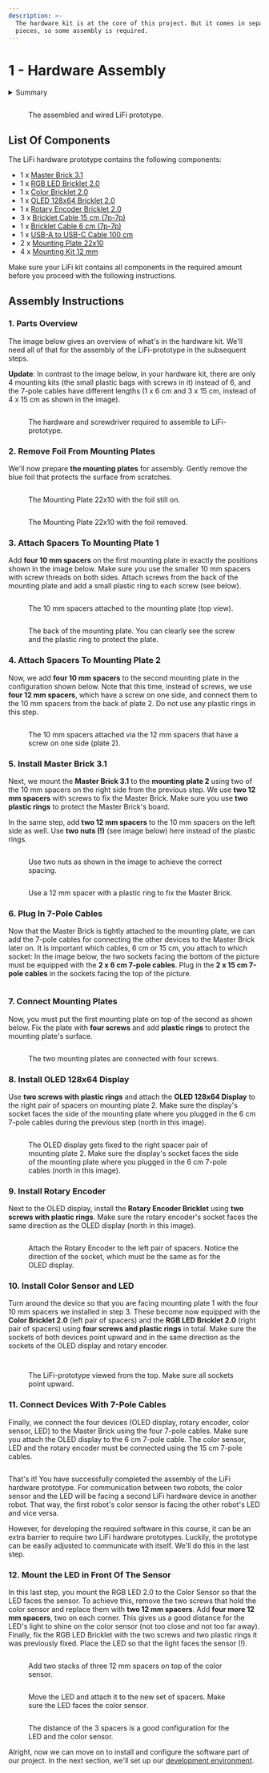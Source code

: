 ```yaml
---
description: >-
  The hardware kit is at the core of this project. But it comes in separate
  pieces, so some assembly is required.
---
```


# 1 - Hardware Assembly

<details>

<summary>Summary</summary>

In this lesson, you'll learn:

* Which hardware components are required for the LiFi-project.
* How the components must be assembled for the LiFi hardware prototype.

This lesson is relevant for the [Exercise 1: Ready, Set, Smoke](https://github.com/winf-hsos/lifi-exercises/raw/main/exercises/01\_exercise\_ready\_set\_smoke.pdf).

</details>

<figure><img src="../.gitbook/assets/10_plug_in_cables.jpg" alt=""><figcaption><p>The assembled and wired LiFi prototype.</p></figcaption></figure>

## List Of Components

The LiFi hardware prototype contains the following components:

* 1 x [Master Brick 3.1](https://www.tinkerforge.com/en/shop/bricks/master-brick.html)
* 1 x [RGB LED Bricklet 2.0](https://www.tinkerforge.com/en/shop/rgb-led-v2-bricklet.html)
* 1 x [Color Bricklet 2.0](https://www.tinkerforge.com/en/shop/color-v2-bricklet.html)
* 1 x [OLED 128x64 Bricklet 2.0](https://www.tinkerforge.com/en/shop/oled-128x64-v2-bricklet.html)
* 1 x [Rotary Encoder Bricklet 2.0](https://www.tinkerforge.com/en/shop/rotary-encoder-v2-bricklet.html)
* 3 x [Bricklet Cable 15 cm (7p-7p)](https://www.tinkerforge.com/en/shop/bricklet-cable-15cm-7p-7p.html)
* 1 x [Bricklet Cable 6 cm (7p-7p)](https://www.tinkerforge.com/en/shop/accessories/cable/bricklet-cable-6cm-7p-7p.html)
* 1 x [USB-A to USB-C Cable 100 cm](https://www.tinkerforge.com/en/shop/accessories/cable/usb-a-to-usb-c-cable-100cm.html)
* 2 x [Mounting Plate 22x10](https://www.tinkerforge.com/en/shop/accessories/mounting/mounting-plate-22x10.html)
* 4 x [Mounting Kit 12 mm](https://www.tinkerforge.com/en/shop/accessories/mounting/mounting-kit-12mm.html)

Make sure your LiFi kit contains all components in the required amount before you proceed with the following instructions.

## Assembly Instructions

### 1. Parts Overview

The image below gives an overview of what's in the hardware kit. We'll need all of that for the assembly of the LiFi-prototype in the subsequent steps.

**Update**: In contrast to the image below, in your hardware kit, there are only 4 mounting kits (the small plastic bags with screws in it) instead of 6, and the 7-pole cables have different lengths (1 x 6 cm and 3 x 15 cm, instead of 4 x 15 cm as shown in the image).

<figure><img src="../.gitbook/assets/0_lifi_hardware_overview.jpg" alt=""><figcaption><p>The hardware and screwdriver required to assemble to LiFi-prototype.</p></figcaption></figure>

### 2. Remove Foil From Mounting Plates

We'll now prepare **the mounting plates** for assembly. Gently remove the blue foil that protects the surface from scratches.

<figure><img src="../.gitbook/assets/1_mounting_plates_with_foil.jpg" alt=""><figcaption><p>The Mounting Plate 22x10 with the foil still on.</p></figcaption></figure>

<figure><img src="../.gitbook/assets/1b_mounting_plates_without_foil.jpg" alt=""><figcaption><p>The Mounting Plate 22x10 with the foil removed.</p></figcaption></figure>

### 3. Attach Spacers To Mounting Plate 1

Add **four 10 mm spacers** on the first mounting plate in exactly the positions shown in the image below. Make sure you use the smaller 10 mm spacers with screw threads on both sides. Attach screws from the back of the mounting plate and add a small plastic ring to each screw (see below).

<figure><img src="../.gitbook/assets/2_spacers_for_color_sensor_and_led.jpg" alt=""><figcaption><p>The 10 mm spacers attached to the mounting plate (top view).</p></figcaption></figure>

<figure><img src="../.gitbook/assets/2_spacers_for_color_sensor_and_led_close_screw.jpg" alt=""><figcaption><p>The back of the mounting plate. You can clearly see the screw and the plastic ring to protect the plate.</p></figcaption></figure>

### 4. Attach Spacers To Mounting Plate 2

Now, we add **four 10 mm spacers** to the second mounting plate in the configuration shown below. Note that this time, instead of screws, we use **four 12 mm spacers**, which have a screw on one side, and connect them to the 10 mm spacers from the back of plate 2. Do not use any plastic rings in this step.

<figure><img src="../.gitbook/assets/new_step_4_attach_spacers_plate_2.jpg" alt=""><figcaption><p>The 10 mm spacers attached via the 12 mm spacers that have a screw on one side (plate 2).</p></figcaption></figure>

### 5. Install Master Brick 3.1&#x20;

Next, we mount the **Master Brick 3.1** to the **mounting plate 2** using two of the 10 mm spacers on the right side from the previous step. We use **two 12 mm spacers** with screws to fix the Master Brick. Make sure you use **two plastic rings** to protect the Master Brick's board.

In the same step, add **two 12 mm spacers** to the 10 mm spacers on the left side as well. Use **two nuts (!)** (see image  below) here instead of the plastic rings.

<figure><img src="../.gitbook/assets/lifi_hardware_closeup.jpg" alt=""><figcaption><p>Use two nuts as shown in the image to achieve the correct spacing.</p></figcaption></figure>

<figure><img src="../.gitbook/assets/4_attach_master_brick_closeup.jpg" alt=""><figcaption><p>Use a 12 mm spacer with a plastic ring to fix the Master Brick.</p></figcaption></figure>

### 6. Plug In 7-Pole Cables

Now that the Master Brick is tightly attached to the mounting plate, we can add the 7-pole cables for connecting the other devices to the Master Brick later on. It is important which cables, 6 cm or 15 cm, you attach to which socket: In the image below, the two sockets facing the bottom of the picture must be equipped with the **2 x 6 cm 7-pole cables**. Plug in the **2 x 15 cm 7-pole cables** in the sockets facing the top of the picture.

<figure><img src="../.gitbook/assets/5_add_7pole_cables.jpg" alt=""><figcaption></figcaption></figure>

### 7. Connect Mounting Plates

Now, you must put the first mounting plate on top of the second as shown below. Fix the plate with **four screws** and add **plastic rings** to protect the mounting plate's surface.

<figure><img src="../.gitbook/assets/6_connect_mounting_plates.jpg" alt=""><figcaption><p>The two mounting plates are connected with four screws.</p></figcaption></figure>

### 8. Install OLED 128x64 Display

Use **two screws with plastic rings** and attach the **OLED 128x64 Display** to the right pair of spacers on mounting plate 2. Make sure the display's socket faces the side of the mounting plate where you plugged in the 6 cm 7-pole cables during the previous step (north in this image).

<figure><img src="../.gitbook/assets/7_attach_oled.jpg" alt=""><figcaption><p>The OLED display gets fixed to the right spacer pair of mounting plate 2. Make sure the display's socket faces the side of the mounting plate where you plugged in the 6 cm 7-pole cables (north in this image).</p></figcaption></figure>

### 9. Install Rotary Encoder

Next to the OLED display, install the **Rotary Encoder Bricklet** using **two screws with plastic rings**.  Make sure the rotary encoder's socket faces the same direction as the OLED display (north in this image).

<figure><img src="../.gitbook/assets/8_attach_rotary.jpg" alt=""><figcaption><p>Attach the Rotary Encoder to the left pair of spacers. Notice the direction of the socket, which must be the same as for the OLED display.</p></figcaption></figure>

### 10. Install Color Sensor and LED

Turn around the device so that you are facing mounting plate 1 with the four 10 mm spacers we installed in step 3. These become now equipped with the **Color Bricklet 2.0** (left pair of spacers) and the **RGB LED Bricklet 2.0** (right pair of spacers) using **four screws and plastic rings** in total. Make sure the sockets of both devices point upward and in the same direction as the sockets of the OLED display and rotary encoder.

<figure><img src="../.gitbook/assets/9_led_and_color_sensor.jpg" alt=""><figcaption></figcaption></figure>

<figure><img src="../.gitbook/assets/9_led_and_color_sensor_top_view.jpg" alt=""><figcaption><p>The LiFi-prototype viewed from the top. Make sure all sockets point upward.</p></figcaption></figure>

### 11. Connect Devices With 7-Pole Cables

Finally, we connect the four devices (OLED display, rotary encoder, color sensor, LED) to the Master Brick using the four 7-pole cables. Make sure you attach the OLED display to the 6 cm 7-pole cable. The color sensor, LED and the rotary encoder must be connected using the 15 cm 7-pole cables.

<figure><img src="../.gitbook/assets/10_plug_in_cables.jpg" alt=""><figcaption></figcaption></figure>

That's it! You have successfully completed the assembly of the LiFi hardware prototype. For communication between two robots, the color sensor and the LED will be facing a second LiFi hardware device in another robot. That way, the first robot's color sensor is facing the other robot's LED and vice versa.

However, for developing the required software in this course, it can be an extra barrier to require two LiFi hardware prototypes. Luckily, the prototype can be easily adjusted to communicate with itself. We'll do this in the last step.

### 12. Mount the LED in Front Of The Sensor

In this last step, you mount the RGB LED 2.0 to the Color Sensor so that the LED faces the sensor. To achieve this, remove the two screws that hold the color sensor and replace them with **two 12 mm spacers**. Add **four more 12 mm spacers**, two on each corner. This gives us a good distance for the LED's light to shine on the color sensor (not too close and not too far away). Finally, fix the RGB LED Bricklet with the two screws and two plastic rings it was previously fixed. Place the LED so that the light faces the sensor (!).&#x20;

<figure><img src="../.gitbook/assets/11_led_in_front_of_sensor.jpg" alt=""><figcaption><p>Add two stacks of three 12 mm spacers on top of the color sensor.</p></figcaption></figure>

<figure><img src="../.gitbook/assets/11_led_in_front_of_sensor_2.jpg" alt=""><figcaption><p>Move the LED and attach it to the new set of spacers. Make sure the LED faces the color sensor.</p></figcaption></figure>

<figure><img src="../.gitbook/assets/11_led_in_front_of_sensor_3.jpg" alt=""><figcaption><p>The distance of the 3 spacers is a good configuration for the LED and the color sensor.</p></figcaption></figure>

Alright, now we can move on to install and configure the software part of our project. In the next section, we'll set up our [development environment](development-environment.md).

